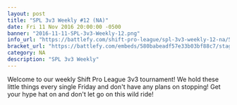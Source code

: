 ```yaml
---
layout: post
title: "SPL 3v3 Weekly #12 (NA)"
date: Fri 11 Nov 2016 20:00:00 -0500
banner: "2016-11-11-SPL-3v3-Weekly-12.png"
info_url: "https://battlefy.com/shift-pro-league/spl-3v3-weekly-12-na/580babeadf57e33b03bf88c7/info"
bracket_url: "https://battlefy.com/embeds/580babeadf57e33b03bf88c7/stage/580babeadf57e33b03bf88c8"
category: NA
description: "SPL 3v3 Weekly"
---
```


Welcome to our weekly Shift Pro League 3v3 tournament! We hold these little things every single Friday and don't have any plans on stopping! Get your hype hat on and don't let go on this wild ride!

